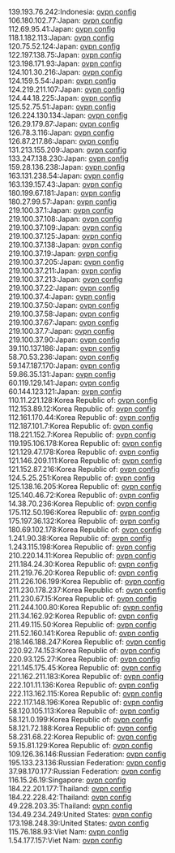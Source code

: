 139.193.76.242:Indonesia: [ovpn config](vpn/139_193_76_242.ovpn)  
106.180.102.77:Japan: [ovpn config](vpn/106_180_102_77.ovpn)  
112.69.95.41:Japan: [ovpn config](vpn/112_69_95_41.ovpn)  
118.1.182.113:Japan: [ovpn config](vpn/118_1_182_113.ovpn)  
120.75.52.124:Japan: [ovpn config](vpn/120_75_52_124.ovpn)  
122.197.138.75:Japan: [ovpn config](vpn/122_197_138_75.ovpn)  
123.198.171.93:Japan: [ovpn config](vpn/123_198_171_93.ovpn)  
124.101.30.216:Japan: [ovpn config](vpn/124_101_30_216.ovpn)  
124.159.5.54:Japan: [ovpn config](vpn/124_159_5_54.ovpn)  
124.219.211.107:Japan: [ovpn config](vpn/124_219_211_107.ovpn)  
124.44.18.225:Japan: [ovpn config](vpn/124_44_18_225.ovpn)  
125.52.75.51:Japan: [ovpn config](vpn/125_52_75_51.ovpn)  
126.224.130.134:Japan: [ovpn config](vpn/126_224_130_134.ovpn)  
126.29.179.87:Japan: [ovpn config](vpn/126_29_179_87.ovpn)  
126.78.3.116:Japan: [ovpn config](vpn/126_78_3_116.ovpn)  
126.87.217.86:Japan: [ovpn config](vpn/126_87_217_86.ovpn)  
131.213.155.209:Japan: [ovpn config](vpn/131_213_155_209.ovpn)  
133.247.138.230:Japan: [ovpn config](vpn/133_247_138_230.ovpn)  
159.28.136.238:Japan: [ovpn config](vpn/159_28_136_238.ovpn)  
163.131.238.54:Japan: [ovpn config](vpn/163_131_238_54.ovpn)  
163.139.157.43:Japan: [ovpn config](vpn/163_139_157_43.ovpn)  
180.199.67.181:Japan: [ovpn config](vpn/180_199_67_181.ovpn)  
180.27.99.57:Japan: [ovpn config](vpn/180_27_99_57.ovpn)  
219.100.37.1:Japan: [ovpn config](vpn/219_100_37_1.ovpn)  
219.100.37.108:Japan: [ovpn config](vpn/219_100_37_108.ovpn)  
219.100.37.109:Japan: [ovpn config](vpn/219_100_37_109.ovpn)  
219.100.37.125:Japan: [ovpn config](vpn/219_100_37_125.ovpn)  
219.100.37.138:Japan: [ovpn config](vpn/219_100_37_138.ovpn)  
219.100.37.19:Japan: [ovpn config](vpn/219_100_37_19.ovpn)  
219.100.37.205:Japan: [ovpn config](vpn/219_100_37_205.ovpn)  
219.100.37.211:Japan: [ovpn config](vpn/219_100_37_211.ovpn)  
219.100.37.213:Japan: [ovpn config](vpn/219_100_37_213.ovpn)  
219.100.37.22:Japan: [ovpn config](vpn/219_100_37_22.ovpn)  
219.100.37.4:Japan: [ovpn config](vpn/219_100_37_4.ovpn)  
219.100.37.50:Japan: [ovpn config](vpn/219_100_37_50.ovpn)  
219.100.37.58:Japan: [ovpn config](vpn/219_100_37_58.ovpn)  
219.100.37.67:Japan: [ovpn config](vpn/219_100_37_67.ovpn)  
219.100.37.7:Japan: [ovpn config](vpn/219_100_37_7.ovpn)  
219.100.37.90:Japan: [ovpn config](vpn/219_100_37_90.ovpn)  
39.110.137.186:Japan: [ovpn config](vpn/39_110_137_186.ovpn)  
58.70.53.236:Japan: [ovpn config](vpn/58_70_53_236.ovpn)  
59.147.187.170:Japan: [ovpn config](vpn/59_147_187_170.ovpn)  
59.86.35.131:Japan: [ovpn config](vpn/59_86_35_131.ovpn)  
60.119.129.141:Japan: [ovpn config](vpn/60_119_129_141.ovpn)  
60.144.123.121:Japan: [ovpn config](vpn/60_144_123_121.ovpn)  
110.11.221.128:Korea Republic of: [ovpn config](vpn/110_11_221_128.ovpn)  
112.153.89.12:Korea Republic of: [ovpn config](vpn/112_153_89_12.ovpn)  
112.161.170.44:Korea Republic of: [ovpn config](vpn/112_161_170_44.ovpn)  
112.187.101.7:Korea Republic of: [ovpn config](vpn/112_187_101_7.ovpn)  
118.221.152.7:Korea Republic of: [ovpn config](vpn/118_221_152_7.ovpn)  
119.195.106.178:Korea Republic of: [ovpn config](vpn/119_195_106_178.ovpn)  
121.129.47.178:Korea Republic of: [ovpn config](vpn/121_129_47_178.ovpn)  
121.146.209.111:Korea Republic of: [ovpn config](vpn/121_146_209_111.ovpn)  
121.152.87.216:Korea Republic of: [ovpn config](vpn/121_152_87_216.ovpn)  
124.5.25.251:Korea Republic of: [ovpn config](vpn/124_5_25_251.ovpn)  
125.138.16.205:Korea Republic of: [ovpn config](vpn/125_138_16_205.ovpn)  
125.140.46.72:Korea Republic of: [ovpn config](vpn/125_140_46_72.ovpn)  
14.38.70.236:Korea Republic of: [ovpn config](vpn/14_38_70_236.ovpn)  
175.112.50.196:Korea Republic of: [ovpn config](vpn/175_112_50_196.ovpn)  
175.197.36.132:Korea Republic of: [ovpn config](vpn/175_197_36_132.ovpn)  
180.69.102.178:Korea Republic of: [ovpn config](vpn/180_69_102_178.ovpn)  
1.241.90.38:Korea Republic of: [ovpn config](vpn/1_241_90_38.ovpn)  
1.243.115.198:Korea Republic of: [ovpn config](vpn/1_243_115_198.ovpn)  
210.220.14.11:Korea Republic of: [ovpn config](vpn/210_220_14_11.ovpn)  
211.184.24.30:Korea Republic of: [ovpn config](vpn/211_184_24_30.ovpn)  
211.219.76.20:Korea Republic of: [ovpn config](vpn/211_219_76_20.ovpn)  
211.226.106.199:Korea Republic of: [ovpn config](vpn/211_226_106_199.ovpn)  
211.230.178.237:Korea Republic of: [ovpn config](vpn/211_230_178_237.ovpn)  
211.230.67.15:Korea Republic of: [ovpn config](vpn/211_230_67_15.ovpn)  
211.244.100.80:Korea Republic of: [ovpn config](vpn/211_244_100_80.ovpn)  
211.34.162.92:Korea Republic of: [ovpn config](vpn/211_34_162_92.ovpn)  
211.49.115.50:Korea Republic of: [ovpn config](vpn/211_49_115_50.ovpn)  
211.52.160.141:Korea Republic of: [ovpn config](vpn/211_52_160_141.ovpn)  
218.146.188.247:Korea Republic of: [ovpn config](vpn/218_146_188_247.ovpn)  
220.92.74.153:Korea Republic of: [ovpn config](vpn/220_92_74_153.ovpn)  
220.93.125.27:Korea Republic of: [ovpn config](vpn/220_93_125_27.ovpn)  
221.145.175.45:Korea Republic of: [ovpn config](vpn/221_145_175_45.ovpn)  
221.162.211.183:Korea Republic of: [ovpn config](vpn/221_162_211_183.ovpn)  
222.101.11.136:Korea Republic of: [ovpn config](vpn/222_101_11_136.ovpn)  
222.113.162.115:Korea Republic of: [ovpn config](vpn/222_113_162_115.ovpn)  
222.117.148.196:Korea Republic of: [ovpn config](vpn/222_117_148_196.ovpn)  
58.120.105.113:Korea Republic of: [ovpn config](vpn/58_120_105_113.ovpn)  
58.121.0.199:Korea Republic of: [ovpn config](vpn/58_121_0_199.ovpn)  
58.121.72.188:Korea Republic of: [ovpn config](vpn/58_121_72_188.ovpn)  
58.231.68.22:Korea Republic of: [ovpn config](vpn/58_231_68_22.ovpn)  
59.15.81.129:Korea Republic of: [ovpn config](vpn/59_15_81_129.ovpn)  
109.126.36.146:Russian Federation: [ovpn config](vpn/109_126_36_146.ovpn)  
195.133.23.136:Russian Federation: [ovpn config](vpn/195_133_23_136.ovpn)  
37.98.170.177:Russian Federation: [ovpn config](vpn/37_98_170_177.ovpn)  
116.15.26.19:Singapore: [ovpn config](vpn/116_15_26_19.ovpn)  
184.22.201.177:Thailand: [ovpn config](vpn/184_22_201_177.ovpn)  
184.22.228.42:Thailand: [ovpn config](vpn/184_22_228_42.ovpn)  
49.228.203.35:Thailand: [ovpn config](vpn/49_228_203_35.ovpn)  
134.49.234.249:United States: [ovpn config](vpn/134_49_234_249.ovpn)  
173.198.248.39:United States: [ovpn config](vpn/173_198_248_39.ovpn)  
115.76.188.93:Viet Nam: [ovpn config](vpn/115_76_188_93.ovpn)  
1.54.177.157:Viet Nam: [ovpn config](vpn/1_54_177_157.ovpn)  
